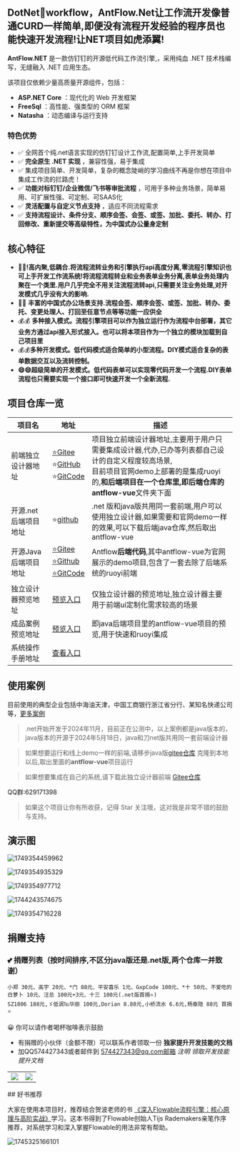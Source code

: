﻿##  **DotNet💖workflow，AntFlow.Net让工作流开发像普通CURD一样简单,即便没有流程开发经验的程序员也能快速开发流程!让NET项目如虎添翼!**

**AntFlow.NET** 是一款仿钉钉的开源低代码工作流引擎,，采用纯血 .NET 技术栈编写，无缝融入 .NET 应用生态。

该项目仅依赖少量高质量开源组件，包括：

* **ASP.NET Core** ：现代化的 Web 开发框架
* **FreeSql** ：高性能、强类型的 ORM 框架
* **Natasha** ：动态编译与运行支持

### 特色优势

* ✅ 全网首个纯.net语言实现的仿钉钉设计工作流,配置简单,上手开发简单
* ✅  **完全原生 .NET 实现** ，兼容性强，易于集成
* ✅ 集成项目简单、开发简单，复杂的概念陡峭的学习曲线不再是你想在项目中集成工作流的拦路虎！
* ✅  **功能对标钉钉/企业微信/飞书等审批流程** ，可用于多种业务场景，简单易用、可扩展性强、可定制、可SAAS化
* ✅  **灵活配置与自定义节点支持** ，适应不同流程需求
* ✅ **支持流程设计、条件分支、顺序会签、会签、或签、加批、委托、转办、打回修改、重新提交等高级特性，为中国式办公量身定制**

## 核心特征

+ **🥇🥇!高内聚,低耦合.将流程流转业务和引擎执行api高度分离,零流程引擎知识也可上手开发工作流系统!将流程流程转业和业务表单业务分离,表单业务处理内聚在一个类里.用户几乎完全不用关注流程流转api,只需要关注业务处理,对开发模式几乎没有大的影响.**
+ 🚩🚩 **丰富的中国式办公场景支持.流程会签、顺序会签、或签、加批、转办、委托、变更处理人、打回至任意节点等等功能一应供全**
+ 💰💰 **多种接入模式。流程引擎项目可以作为独立运行作为流程中台部署，其它业务方通过api接入形式接入。也可以将本项目作为一个独立的模块加载到自己项目里**
+ 💰💰**多种开发模式。低代码模式适合简单的小型流程。DIY模式适合复杂的表单数据交互以及流转控制。**
+ **😄😄超级简单的开发模式。低代码表单可以实现零代码开发一个流程.DIY表单流程也只需要实现一个接口即可快速开发一个全新流程.**

## 项目仓库一览

| 项目名               | 地址                                                                                                                                                                       | 描述                                                                                                                                                                                                                       |
| -------------------- | -------------------------------------------------------------------------------------------------------------------------------------------------------------------------- | -------------------------------------------------------------------------------------------------------------------------------------------------------------------------------------------------------------------------- |
| 前端独立设计器地址   | [⭐Gitee](https://gitee.com/ldhnet/AntFlow-Designer)<br />⭐[GitHub](https://github.com/ldhnet/AntFlow-Designer)<br />⭐[GitCode](https://gitcode.com/ldhnet/FlowDesigner/overview) | 项目独立前端设计器地址,主要用于用户只需要集成设计器,代办,已办等列表都自己设计的自定义程度较高场景,<br />目前项目官网demo上部署的是集成ruoyi的,**和后端项目在一个仓库里,**即后端仓库的**antflow-vue**文件夹下面 |
| 开源.net后端项目地址 | ⭐[github](https://github.com/mrtylerzhou/AntFlow.net)                                                                                                                        | .net 版和java版共用同一套前端,用户可以使用独立设计器,如果需要和官网demo一样的效果,可以下载后端java仓库,然后取出antflow-vue                                                                                                |
| 开源Java后端项目地址 | [⭐Gitee](https://gitee.com/tylerzhou/Antflow)<br />[⭐Github](https://github.com/mrtylerzhou/AntFlow)<br />[⭐GitCode](https://gitcode.com/zypqqgc/AntFlow/overview)               | Antflow**后端代码**,其中antflow-vue为官网展示的demo项目,包含了一套去除了后端系统的ruoyi前端                                                                                                                          |
| 独立设计器预览地址   | [预览入口](http://14.103.207.27/ant-flow/dist/#/)                                                                                                                             | 仅独立设计器的预览地址,独立设计器主要用于前端ui定制化需求较高的场景                                                                                                                                                        |
| 成品案例预览地址     | [预览入口](http://14.103.207.27/admin/)                                                                                                                                       | 即java后端项目里的antflow-vue项目的预览,用于快速和ruoyi集成                                                                                                                                                                |
| 系统操作手册地址     | [查看入口](https://gitee.com/tylerzhou/Antflow/wikis/)                                                                                                                        |                                                                                                                                                                                                                            |

## 使用案例

目前使用的典型企业包括中海油天津，中国工商银行浙江省分行、某知名快递公司等，[更多案例](https://gitee.com/tylerzhou/Antflow/issues/IC07CJ)

> .net开始开发于2024年11月，目前正在公测中，以上案例都是java版本的，java版本的开源于2024年5月18日，java和刀net版共用同一套前端设计器

> 如果想要运行和线上demo一样的前端,请移步java版[gitee仓库](https://gitee.com/tylerzhou/Antflow) 克隆到本地以后,取出里面的**antflow-vue**项目运行

> 如果想要集成在自己的系统,请下载此独立设计器前端 [Gitee仓库](https://gitee.com/ldhnet/AntFlow-Designer)

QQ群:629171398

> 如果这个项目让你有所收获，记得 Star 关注哦，这对我是非常不错的鼓励与支持。

## 演示图

![1749354459962](image/readme/1749354459962.png)

![1749354935329](image/readme/1749354935329.png)

![1749354977712](image/readme/1749354977712.png)

![1744243574675](image/readme/1744243574675.png)

![1749354716228](/image/readme/1750286434660.png)


## 捐赠支持

### 💕 捐赠列表（按时间排序,不区分java版还是.net版,两个仓库一并致谢）

```
小郑 30元、高宇 20元、*门 88元、平安喜乐 1元、GxpCode 100元、*十 50元、不爱吃的白萝卜 10元、汪总 100元+3元、十三 100元(.net版首捐⭐️)
SZ1806 188元,ゞ低调℡华丽 100元,Dorian 8.88元,小桥流水 6.6元,杨章隐 88元 首捐⭐️
```

😀 你可以请作者喝杯咖啡表示鼓励

- 有捐赠的小伙伴（金额不限）可以联系作者领取一份 **独家提升开发技能的文档**
- 加QQ574427343或者邮件到 574427343@qq.com邮箱 *注明 领取开发技能提升文档*

<table>
    <tr>
        <td><img src="image/readme/wxpay.jpg"/></td>
        <td><img src="image/readme/alipay.jpg"/></td>
    </tr>  
</table>
## 好书推荐

大家在使用本项目时，推荐结合贺波老师的书
[《深入Flowable流程引擎：核心原理与高阶实战》](https://item.jd.com/14804836.html)学习。这本书得到了Flowable创始人Tijs Rademakers亲笔作序推荐，对系统学习和深入掌握Flowable的用法非常有帮助。

![1745325166101](image/readme/1745325166101.png)
